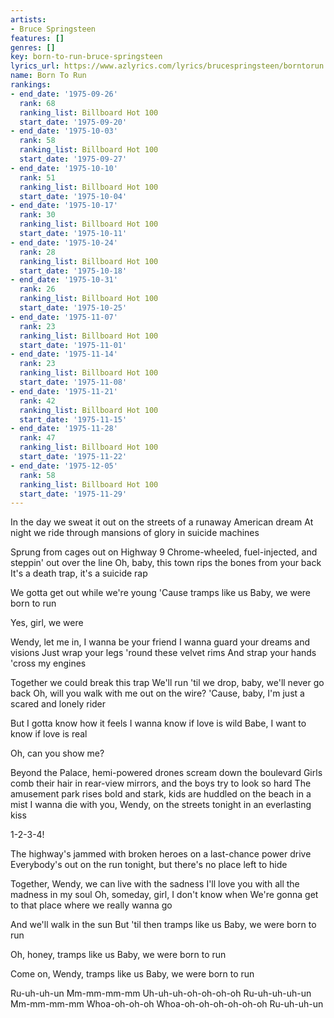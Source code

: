 ```yaml
---
artists:
- Bruce Springsteen
features: []
genres: []
key: born-to-run-bruce-springsteen
lyrics_url: https://www.azlyrics.com/lyrics/brucespringsteen/borntorun.html
name: Born To Run
rankings:
- end_date: '1975-09-26'
  rank: 68
  ranking_list: Billboard Hot 100
  start_date: '1975-09-20'
- end_date: '1975-10-03'
  rank: 58
  ranking_list: Billboard Hot 100
  start_date: '1975-09-27'
- end_date: '1975-10-10'
  rank: 51
  ranking_list: Billboard Hot 100
  start_date: '1975-10-04'
- end_date: '1975-10-17'
  rank: 30
  ranking_list: Billboard Hot 100
  start_date: '1975-10-11'
- end_date: '1975-10-24'
  rank: 28
  ranking_list: Billboard Hot 100
  start_date: '1975-10-18'
- end_date: '1975-10-31'
  rank: 26
  ranking_list: Billboard Hot 100
  start_date: '1975-10-25'
- end_date: '1975-11-07'
  rank: 23
  ranking_list: Billboard Hot 100
  start_date: '1975-11-01'
- end_date: '1975-11-14'
  rank: 23
  ranking_list: Billboard Hot 100
  start_date: '1975-11-08'
- end_date: '1975-11-21'
  rank: 42
  ranking_list: Billboard Hot 100
  start_date: '1975-11-15'
- end_date: '1975-11-28'
  rank: 47
  ranking_list: Billboard Hot 100
  start_date: '1975-11-22'
- end_date: '1975-12-05'
  rank: 58
  ranking_list: Billboard Hot 100
  start_date: '1975-11-29'
---
```

In the day we sweat it out on the streets of a runaway American dream
At night we ride through mansions of glory in suicide machines

Sprung from cages out on Highway 9
Chrome-wheeled, fuel-injected, and steppin' out over the line
Oh, baby, this town rips the bones from your back
It's a death trap, it's a suicide rap

We gotta get out while we're young
'Cause tramps like us
Baby, we were born to run

Yes, girl, we were

Wendy, let me in, I wanna be your friend
I wanna guard your dreams and visions
Just wrap your legs 'round these velvet rims
And strap your hands 'cross my engines

Together we could break this trap
We'll run 'til we drop, baby, we'll never go back
Oh, will you walk with me out on the wire?
'Cause, baby, I'm just a scared and lonely rider

But I gotta know how it feels
I wanna know if love is wild
Babe, I want to know if love is real

Oh, can you show me?

Beyond the Palace, hemi-powered drones scream down the boulevard
Girls comb their hair in rear-view mirrors, and the boys try to look so hard
The amusement park rises bold and stark, kids are huddled on the beach in a mist
I wanna die with you, Wendy, on the streets tonight in an everlasting kiss

1-2-3-4!

The highway's jammed with broken heroes on a last-chance power drive
Everybody's out on the run tonight, but there's no place left to hide

Together, Wendy, we can live with the sadness
I'll love you with all the madness in my soul
Oh, someday, girl, I don't know when 
We're gonna get to that place where we really wanna go 

And we'll walk in the sun
But 'til then tramps like us
Baby, we were born to run

Oh, honey, tramps like us
Baby, we were born to run

Come on, Wendy, tramps like us
Baby, we were born to run

Ru-uh-uh-un
Mm-mm-mm-mm
Uh-uh-uh-oh-oh-oh-oh
Ru-uh-uh-uh-un
Mm-mm-mm-mm
Whoa-oh-oh-oh
Whoa-oh-oh-oh-oh-oh-oh
Ru-uh-uh-un
